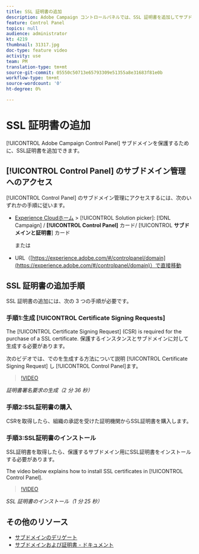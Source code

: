 ```yaml
---
title: SSL 証明書の追加
description: Adobe Campaign コントロールパネルでは、SSL 証明書を追加してサブドメインを保護できます。
feature: Control Panel
topics: null
audience: administrator
kt: 4219
thumbnail: 31317.jpg
doc-type: feature video
activity: use
team: PM
translation-type: tm+mt
source-git-commit: 05550c50713e65793309e51355a8e31683f81e0b
workflow-type: tm+mt
source-wordcount: '0'
ht-degree: 0%

---
```



# SSL 証明書の追加

[!UICONTROL Adobe Campaign Control Panel] サブドメインを保護するために、SSL証明書を追加できます。

## [!UICONTROL Control Panel] のサブドメイン管理へのアクセス

[!UICONTROL Control Panel] のサブドメイン管理にアクセスするには、次のいずれかの手順に従います。

* [Experience Cloudホーム](https://experience.adobe.com/#/home) > [!UICONTROL Solution picker]: [!DNL Campaign] / **[!UICONTROL Control Panel]** カード/ [!UICONTROL **サブドメインと証明書**] カード

   または
* URL（[https://experience.adobe.com/#/controlpanel/domain](https://experience.adobe.com/#/controlpanel/domain)）で直接移動

## SSL 証明書の追加手順

SSL 証明書の追加には、次の 3 つの手順が必要です。

### 手順1:生成 [!UICONTROL Certificate Signing Requests]

The [!UICONTROL Certificate Signing Request] (CSR) is required for the purchase of a SSL certificate. 保護するインスタンスとサブドメインに対して生成する必要があります。

次のビデオでは、でのを生成する方法について説明 [!UICONTROL Certificate Signing Request] し [!UICONTROL Control Panel]ます。

>[!VIDEO](https://video.tv.adobe.com/v/31317?quality=12)

*証明書署名要求の生成（2 分 36 秒）*

### 手順2:SSL証明書の購入

CSRを取得したら、組織の承認を受けた証明機関からSSL証明書を購入します。

### 手順3:SSL証明書のインストール

SSL証明書を取得したら、保護するサブドメイン用にSSL証明書をインストールする必要があります。

The video below explains how to install SSL certificates in [!UICONTROL Control Panel].

>[!VIDEO](https://video.tv.adobe.com/v/31166?quality=12)

*SSL 証明書のインストール（1 分 25 秒）*

## その他のリソース

* [サブドメインのデリゲート](/help/administrating/control-panel/subdomain-delegation.md)
* [サブドメインおよび証明書 - ドキュメント](https://docs.adobe.com/content/help/ja-JP/control-panel/using/subdomains-and-certificates/renewing-subdomain-certificate.html)
